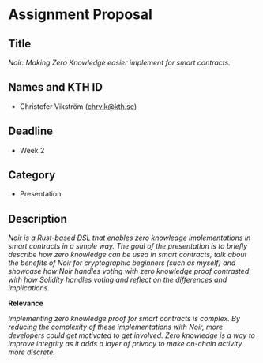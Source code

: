 # Assignment Proposal

## Title

_Noir: Making Zero Knowledge easier implement for smart contracts._

## Names and KTH ID

  - Christofer Vikström (chrvik@kth.se)

## Deadline

- Week 2

## Category

- Presentation

## Description

_Noir is a Rust-based DSL that enables zero knowledge implementations in smart contracts in a simple way. The goal of the presentation is to briefly describe how zero knowledge can be used in smart contracts, talk about the benefits of Noir for cryptographic beginners (such as myself) and showcase how Noir handles voting with zero knowledge proof contrasted with how Solidity handles voting and reflect on the differences and implications._

**Relevance**

_Implementing zero knowledge proof for smart contracts is complex. By reducing the complexity of these implementations with Noir, more developers could get motivated to get involved. Zero knowledge is a way to improve integrity as it adds a layer of privacy to make on-chain activity more discrete._